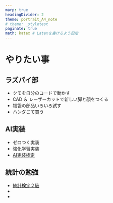 ```yaml
---
marp: true
headingDivider: 2
theme: portrait_A4_note
# theme: _styletest
paginate: true
math: katex # Latexを書けるよう設定
---
```


<!-- # やりたい事ノート -->
<!-- _class: title -->
<!-- _paginate: false -->

# やりたい事
<!-- _class: title -->
<!-- _paginate: false -->

## ラズパイ部

- クモを自分のコードで動かす
- CAD ＆ レーザーカットで新しい脚と顔をつくる
- 福袋の部品いろいろ試す
- ハンダごて買う

## AI実装

- ゼロつく実装
- 強化学習実装
- [AI実装検定](https://kentei.ai/)

## 統計の勉強

- [統計検定２級](https://www.toukei-kentei.jp/)
- 
- 
